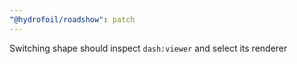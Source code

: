 ```yaml
---
"@hydrofoil/roadshow": patch
---
```


Switching shape should inspect `dash:viewer` and select its renderer
